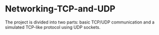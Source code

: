 # Networking-TCP-and-UDP
 The project is divided into two parts: basic TCP/UDP communication and a simulated TCP-like protocol using UDP sockets.
